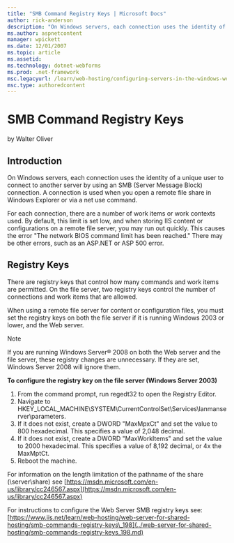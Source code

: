 ```yaml
---
title: "SMB Command Registry Keys | Microsoft Docs"
author: rick-anderson
description: "On Windows servers, each connection uses the identity of a unique user to connect to another server by using an SMB (Server Message Block) connection. A conn..."
ms.author: aspnetcontent
manager: wpickett
ms.date: 12/01/2007
ms.topic: article
ms.assetid: 
ms.technology: dotnet-webforms
ms.prod: .net-framework
msc.legacyurl: /learn/web-hosting/configuring-servers-in-the-windows-web-platform/smb-commands-registry-keys_196
msc.type: authoredcontent
---
```

SMB Command Registry Keys
====================
by Walter Oliver

## Introduction

On Windows servers, each connection uses the identity of a unique user to connect to another server by using an SMB (Server Message Block) connection. A connection is used when you open a remote file share in Windows Explorer or via a net use command.

For each connection, there are a number of work items or work contexts used. By default, this limit is set low, and when storing IIS content or configurations on a remote file server, you may run out quickly. This causes the error "The network BIOS command limit has been reached." There may be other errors, such as an ASP.NET or ASP 500 error.

## Registry Keys

There are registry keys that control how many commands and work items are permitted. On the file server, two registry keys control the number of connections and work items that are allowed.

When using a remote file server for content or configuration files, you must set the registry keys on both the file server if it is running Windows 2003 or lower, and the Web server.

> [!NOTE]
> If you are running Windows Server® 2008 on both the Web server and the file server, these registry changes are unnecessary. If they are set, Windows Server 2008 will ignore them.

**To configure the registry key on the file server (Windows Server 2003)**

1. From the command prompt, run regedt32 to open the Registry Editor.
2. Navigate to HKEY\_LOCAL\_MACHINE\SYSTEM\CurrentControlSet\Services\lanmanserver\parameters.
3. If it does not exist, create a DWORD "MaxMpxCt" and set the value to 800 hexadecimal. This specifies a value of 2,048 decimal.
4. If it does not exist, create a DWORD "MaxWorkItems" and set the value to 2000 hexadecimal. This specifies a value of 8,192 decimal, or 4x the MaxMptCt.
5. Reboot the machine.

For information on the length limitation of the pathname of the share (\\server\share) see [https://msdn.microsoft.com/en-us/library/cc246567.aspx](https://msdn.microsoft.com/en-us/library/cc246567.aspx)

For instructions to configure the Web Server SMB registry keys see: [https://www.iis.net/learn/web-hosting/web-server-for-shared-hosting/smb-commands-registry-keys\_198](../web-server-for-shared-hosting/smb-commands-registry-keys_198.md)